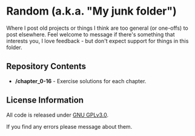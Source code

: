 Random   (a.k.a. "My junk folder")
=============================================

Where I post old projects or things I think are too general (or one-offs) to post elsewhere.  Feel welcome to message if there's something that interests you, I love feedback - but don't expect support for things in this folder.


Repository Contents
-------------------
* **/chapter_0-16** - Exercise solutions for each chapter.


License Information
-------------------

All code is released under [GNU GPLv3.0](http://www.gnu.org/copyleft/gpl.html).

If you find any errors please message about them.
